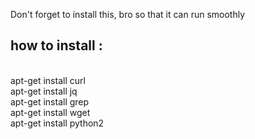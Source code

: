 Don't forget to install this, bro so that it can run smoothly
## how to install :
<br>apt-get install curl</br>
apt-get install jq</br>
apt-get install grep</br>
apt-get install wget</br>
apt-get install python2
